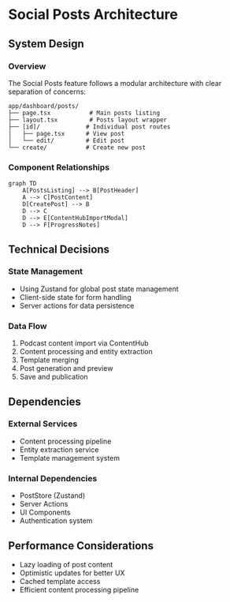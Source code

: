 # Social Posts Architecture

## System Design

### Overview

The Social Posts feature follows a modular architecture with clear separation of concerns:

```
app/dashboard/posts/
├── page.tsx           # Main posts listing
├── layout.tsx         # Posts layout wrapper
├── [id]/             # Individual post routes
│   ├── page.tsx      # View post
│   └── edit/         # Edit post
└── create/           # Create new post
```

### Component Relationships

```mermaid
graph TD
    A[PostsListing] --> B[PostHeader]
    A --> C[PostContent]
    D[CreatePost] --> B
    D --> C
    D --> E[ContentHubImportModal]
    D --> F[ProgressNotes]
```

## Technical Decisions

### State Management

- Using Zustand for global post state management
- Client-side state for form handling
- Server actions for data persistence

### Data Flow

1. Podcast content import via ContentHub
2. Content processing and entity extraction
3. Template merging
4. Post generation and preview
5. Save and publication

## Dependencies

### External Services

- Content processing pipeline
- Entity extraction service
- Template management system

### Internal Dependencies

- PostStore (Zustand)
- Server Actions
- UI Components
- Authentication system

## Performance Considerations

- Lazy loading of post content
- Optimistic updates for better UX
- Cached template access
- Efficient content processing pipeline
